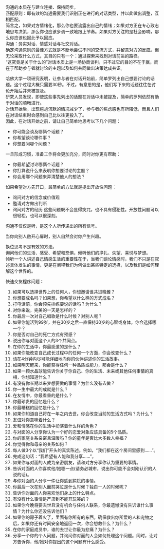 沟通的本质在与建立连接、保持同步。    
匹配原则：即有效的沟通需要我们识别正在进行的对话类型，并以此做出调整，互相匹配。    
简言之，如果对方情绪化，那么你也要流露出自己的情绪；如果对方正在专心致志地思考决策，那么你也应该步调一致地跟上节奏。如果对方关注的是社会影响，那么你应该也据此予以回应。    
沟通：务实对话、情感对话与社交对话。    
确定沟通原则的最佳方式就是不断地尝试不同的交流方式，并留意对方的反应。但无论采取什么方式，其目的只有一个：通过探索来找到对话前进的路径。      
“这究竟是关于什么的”对话本质上是一场协商谈判，只不过它的目的不在于赢，而在于帮助参与者就讨论的主题以及如何共同做出决策达成共识。    

哈佛大学一项研究表明，让参与者在对话开始前，简单罗列出自己想要讨论的话题。这个过程大概只需要30秒。不过，有意思的是，他们写下来的话题往往在讨论开始后并未被提及。    
研究人员发现，即使这些事先列出的话题在对话中未被提及，简单的罗列依然有助于对话的顺畅进行。    
对话开始后，出现尴尬沉默的情况减少了，参与者的焦虑感也有所降低，而且人们在对话结束时会感到自己比以往更投入了。    
因此，在对话开始之前，请让自己简单地思考以下几个问题：
- 你可能会谈及哪俩个话题？
- 你希望谈论哪件事？
- 你想要问哪个问题？

一旦形成习惯，准备工作将会更加充分，同时对你更有帮助：
* 你最希望讨论哪俩个话题？
* 你打算说什么来表明你想要讨论的主题？
* 你会用哪个问题来弄清楚他人的想法？

如果希望对方先开口，最简单的方法就是提出开放性问题：
* 询问对方的信念或价值观
* 邀请对方做出判断
* 询问对方的经历
这些问题既不会显得突兀，也不具有侵犯性。开放性问题可以很轻松，也可以很深刻。

沟通不仅仅是听，是这个人所传递出的所有信号。

当你向别人敞开心扉时，别人自然会对你产生兴趣。

换位思考不是有效的方法。     
询问他们的生活、感受、希望和恐惧，倾听他们的挣扎、失望、喜悦与梦想。    
倾听一个人讲述自己情感生活的重要性在于，当我们谈论情感时，我们不只是在叙述具体发生的事情，更是在阐释我们为何做出某些特定的选择，以及我们是如何理解这个世界的。     

快速交友程序问题：
1. 如果可以选择世界上的任何人，你想邀请谁共进晚餐？
2. 你想要成名吗？如果想，你希望以什么样的方式成名？
3. 打电话前，你会预先排练要说的话吗？为什么？
4. 对你来说，完美的一天是怎样的？
5. 你最后一次对自己唱歌是什么时候？对别人呢？
6. 如果你能活到99岁，并在30岁之后一直保持30岁的心智或身体，你会选择哪一个？
7. 你是否对自己的死亡方式有预感？
8. 说出你与对面这个人的3个共同点。
9. 在你的生活中，你最感激的是什么？
10. 如果你能改变自己成长过程中的任何一个方面，你会改变什么？
11. 请在4分钟内尽可能详细地向你的伙伴讲述你的生活故事。
12. 如果明天醒来，你能获得任何一种品质或能力，那会是什么？
13. 如果一颗水晶球能告诉你关于你自己、你的生活、未来或其他任何事情的真相，你想知道什么？
14. 有没有你长期以来梦想要做的事情？为什么没有去做？
15. 你一生中最大的成就是什么？
16. 在友情中，你最看重的是什么？
17. 你最珍贵的回忆是什么？
18. 你最糟糕的回忆是什么？
19. 如果你知道自己将在一年之内去世，你会改变当前的生活方式吗？为什么？
20. 友谊对你意味着什么？
21. 爱和情感在你的生活中扮演着什么样的角色？
22. 与对面的人分享你认为一个好的恋爱对象应该具备的5个品质。
23. 你的家庭关系亲密且温暖吗？你的童年是否比大多数人幸福？
24. 你觉得你和母亲的关系如何？
25. 每人做3个以“我们”开头的真实陈述。例如，“我们都在这个房间里感到......”。
26. 完成这句话：“我希望有人能和我分享......”。
27. 如果你与对面的人成为亲密朋友，请和对方分享你认为重要的事情。
28. 告诉对面的人你喜欢他/她哪一点(请务必城市，说出你可能不会对刚认识的人说的话)。
29. 与你对面的人分享一件让你感到尴尬的事情。
30. 你最后一次在别人面前哭泣是什么时候？独自一人的时候呢？
31. 告诉你对面的人你喜欢他们身上的什么特点。
32. 有没有什么事情是严肃到不能开玩笑的？
33. 如果你今晚将要去世且没有机会与任何人联系，你最遗憾没有告诉谁什么事情？为什么你还没告诉他们？
34. 如果你的房子着火了，里面有你所有的东西。确保救出你所爱的人和宠物之后，如果你还有时间安全地返回一次，你会想救什么？为什么？
35. 在你的家庭成员中，谁的去世让你最为悲痛？为什么？
36. 分享一个你的个人问题，并询问你对面的人会如何处理这个问题。同时，让对方告诉你，他/她对你提出的这个问题有什么感受。









